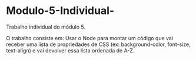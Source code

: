 # Modulo-5-Individual-
Trabalho individual do módulo 5.

O trabalho consiste em: Usar o Node para montar um código que vai receber uma lista de 
propriedades de CSS (ex: background-color, font-size, text-align) e vai devolver 
essa lista ordenada de A-Z.

